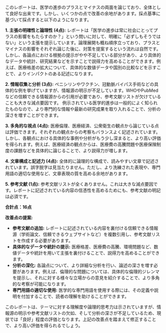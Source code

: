 このレポートは、医学の進歩のプラスとマイナスの両面を論じており、全体として良好な出来です。しかし、いくつかの点で改善の余地があります。採点基準に基づいて採点すると以下のようになります。


**1. 主張の明確性と論理性 (4点):**  レポートは「医学の進歩は常に社会にとってプラスの影響をもたらすのか？」という問いに対して、明確に「必ずしもそうではない」という主張を提示しています。論理展開も概ね順序立っており、プラスとマイナスの影響をそれぞれ論じた後に、対策を提案するという流れは自然です。しかし、各論点における根拠の提示がやや不足している部分があり、より具体的なデータや統計、研究結果などを示すことで説得力を高めることができます。例えば、医療格差の拡大について、具体的な数値データや国別の比較などを示すことで、よりインパクトのある記述になります。


**2. 情報収集と分析 (3点):** ペニシリンやワクチン、冠動脈バイパス手術などの具体的な例を挙げていますが、情報源の明示が不足しています。WHOやPubMedなどの信頼できる情報源からの引用が必要であり、参考文献リストが欠けていることも大きな減点要因です。  例示されている医学的進歩は一般的によく知られたものなので、より専門的な情報や最新の研究成果を取り入れることで、分析の深さを増すことができます。


**3. 多角的な視点 (4点):** 医療倫理、医療経済、公衆衛生の観点から論じている点は評価できます。それぞれの観点からの考察もバランスよく記述されています。しかし、各観点における具体的な事例や分析がもう少し深まると、より高い評価を得られます。例えば、医療経済の観点からは、医療費の高騰問題や医療保険制度の課題などを具体的に論じることで、より説得力が増します。


**4. 文章構成と記述力 (4点):** 全体的に論理的な構成で、読みやすい文章で記述されています。誤字脱字は見当たりません。ただし、より洗練された表現や、専門用語の適切な使用など、文章表現の質を高める余地があります。


**5. 参考文献 (1点):** 参考文献リストが全くありません。これは大きな減点要因です。レポートに記述されている内容の信憑性を高めるためにも、参考文献の明記は必須です。


**合計点：16点**


**改善点の提案:**

* **参考文献の追加:**  レポートに記述されている内容を裏付ける信頼できる情報源（学術論文、信頼できるウェブサイトなど）を複数引用し、参考文献リストを作成する必要があります。
* **具体的なデータや統計の提示:**  医療格差、医療費の高騰、環境問題など、数値データや統計を用いて主張を裏付けることで、説得力を高めることができます。
* **分析の深化:** 各論点について、より詳細な分析を行い、論述の深さを増す必要があります。例えば、倫理的な問題については、具体的な倫理的ジレンマを提示し、それに対する様々な立場からの意見を紹介することで、より多角的な考察が可能になります。
* **専門用語の適切な使用:**  医学的な専門用語を使用する際には、その定義や説明を付加することで、読者の理解を助けることができます。


このレポートは、テーマに対する理解度や論理的思考力は示されていますが、情報源の明示や参考文献リストの欠如、そして分析の深さが不足しているため、現状では「良好」程度の評価となります。上記の改善点を踏まえて修正することで、より高い評価を得られるでしょう。
